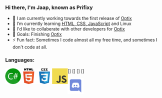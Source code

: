 ### Hi there, I'm Jaap, known as Prifixy

- 🔭 I am currently working towards the first release of [Optix](https://jaapvd.nl#optix)
- 🌱 I’m currently learning [HTML, CSS, JavaScript](https://jaapvd.nl) and Linux
- 👯 I'd like to collaberate with other developers for [Optix](https://jaapvd.nl#optix)
- 🥅 Goals: Finishing [Optix](https://jaapvd.nl#optix)
- ⚡ Fun fact: Sometimes I code almost all my free time, and sometimes I don't code at all.


### Languages:

[<img align="left" alt="C#" width="50px" src="https://raw.githubusercontent.com/github/explore/80688e429a7d4ef2fca1e82350fe8e3517d3494d/topics/csharp/csharp.png" />]
[<img align="left" alt="HTML" width="50px" src="https://raw.githubusercontent.com/github/explore/80688e429a7d4ef2fca1e82350fe8e3517d3494d/topics/html/html.png" />]
[<img align="left" alt="CSS" width="50px" src="https://raw.githubusercontent.com/github/explore/80688e429a7d4ef2fca1e82350fe8e3517d3494d/topics/css/css.png" />]
[<img align="left" alt="JavaScript" width="50px" src="https://raw.githubusercontent.com/github/explore/80688e429a7d4ef2fca1e82350fe8e3517d3494d/topics/javascript/javascript.png" />]


<img align="left" alt="Prifixy#0001" width="50px" src="https://raw.githubusercontent.com/github/explore/80688e429a7d4ef2fca1e82350fe8e3517d3494d/topics/discord/discord.png" />

